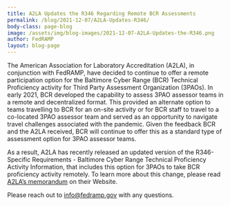 ```yaml
---
title: A2LA Updates the R346 Regarding Remote BCR Assessments 
permalink: /blog/2021-12-07/A2LA-Updates-R346/
body-class: page-blog
image: /assets/img/blog-images/2021-12-07-A2LA-Updates-the-R346.png
author: FedRAMP
layout: blog-page
---
```


The American Association for Laboratory Accreditation (A2LA), in conjunction with FedRAMP, have decided to continue to offer a remote participation option for the Baltimore Cyber Range (BCR) Technical Proficiency activity for Third Party Assessment Organization (3PAOs). In early 2021, BCR developed the capability to assess 3PAO assessor teams in a remote and decentralized format. This provided an alternate option to teams travelling to BCR for an on-site activity or for BCR staff to travel to a co-located 3PAO assessor team and served as an opportunity to navigate travel challenges associated with the pandemic. Given the feedback BCR and the A2LA received, BCR will continue to offer this as a standard type of assessment option for 3PAO assessor teams.

As a result, A2LA has recently released an updated version of the R346-Specific Requirements - Baltimore Cyber Range Technical Proficiency Activity Information, that includes this option for 3PAOs to take BCR proficiency activity remotely. To learn more about this change, please read [A2LA’s memorandum](https://a2la.org/new-release-update-r346-baltimore-cyber-range-requirements/) on their Website.

Please reach out to [info@fedramp.gov](mailto:info@fedramp.gov) with any questions.
